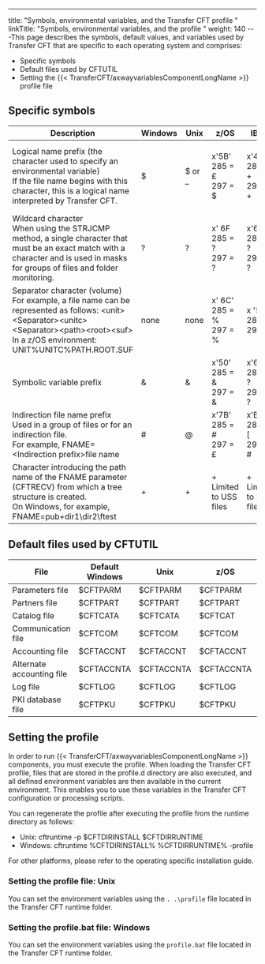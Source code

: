 ---
title: "Symbols, environmental variables, and the Transfer CFT profile "
linkTitle: "Symbols, environmental variables, and the profile "
weight: 140
---This
page describes the symbols, default values, and variables used by Transfer
CFT that are specific to each operating system and comprises:

* Specific
    symbols
* Default
    files used by CFTUTIL
* Setting the {{< TransferCFT/axwayvariablesComponentLongName >}} profile file

## Specific symbols


| Description  | Windows  | Unix  | z/OS  | IBM i  | **OpenVMS  |
| --- | --- | --- | --- | --- | --- |
| Logical name prefix (the character used to specify an environmental variable)<br/> If the file name begins with this character, this is a logical name interpreted by Transfer CFT. | $  | $ or _  | x'5B'<br/> 285 = £<br/> 297 = $ | x'4E'<br/> 285 = +<br/> 297 = + | No specific character;<br/> logical names are<br/> processed transparently by RMS |
| Wildcard character<br/> When using the STRJCMP method, a single character that must be an exact match with a character and is used in masks for groups of files and folder monitoring. | ?  | ?  | x' 6F<br/> 285 = ?<br/> 297 = ? | x'6F'<br/> 285 = ?<br/> 297 = ? | %x  |
| Separator character (volume)<br/> For example, a file name can be represented as follows: &lt;unit&gt;&lt;Separator&gt;&lt;unitc&gt;&lt;Separator&gt;&lt;path&gt;&lt;root&gt;&lt;suf&gt;<br/> In a z/OS environment: UNIT%UNITC%PATH.ROOT.SUF | none  | none  | x' 6C'<br/> 285 = %<br/> 297 = % | x '5E'<br/> 285 = ;<br/> 297 = ; | No volume concept |
| Symbolic variable prefix  | &amp;  | &amp;  | x'50'<br/> 285 = &amp;<br/> 297 = &amp; | x'6F'<br/> 285 = ?<br/> 297 = ? | &amp;  |
| Indirection file name prefix<br/> Used in a group of files or for an indirection file.<br/> For example, FNAME=&lt;Indirection prefix&gt;file name | #  | @  | x'7B’<br/> 285 = #<br/> 297 = £ | x'B1'<br/> 285 = [<br/> 297 = # | Either # or @  |
| Character introducing the path name of the FNAME parameter (CFTRECV) from which a tree structure is created.<br/> On Windows, for example, FNAME=pub\+dir1\dir2\ftest | +  | +  | +<br/> Limited to USS files | +<br/> Limited to HFS files | +  |


## Default files used by CFTUTIL


| File | Default<br/> Windows | Unix | z/OS | IBM i | OpenVMS |
| --- | --- | --- | --- | --- | --- |
| Parameters file  | $CFTPARM  | $CFTPARM |  $CFTPARM |  +CFTPARM |  CFTPARM |
| Partners file  | $CFTPART  |  $CFTPART |  $CFTPART |  +CFTPART |  CFTPART |
| Catalog file  | $CFTCATA |  $CFTCATA |  $CFTCAT |  +CFTCAT |  CFTCATA |
| Communication file  | $CFTCOM  |  $CFTCOM |  $CFTCOM |  +CFTCOM |  CFTCOM |
| Accounting file  | $CFTACCNT  | $CFTACCNT  | $CFTACCNT  | +CFTACCNT  | CFTACCNT  |
| Alternate accounting file  | $CFTACCNTA  | $CFTACCNTA  | $CFTACCNTA  | +CFTACCNTA  | CFTACCNTA  |
| Log file  | $CFTLOG  | $CFTLOG  | $CFTLOG  | +CFTLOG  | CFTLOG  |
| PKI database file  | $CFTPKU  | $CFTPKU  | $CFTPKU  | +CFTPKU  | CFTPKU  |


## Setting the profile

In order to run {{< TransferCFT/axwayvariablesComponentLongName  >}} components, you must execute the profile. When loading the Transfer CFT profile, files that are stored in the profile.d directory are also executed, and all defined environment variables are then available in the current environment. This enables you to use these variables in the Transfer CFT configuration or processing scripts.

You can regenerate the profile after executing the profile from the runtime directory as follows:

* Unix: cftruntime -p $CFTDIRINSTALL $CFTDIRRUNTIME
* Windows: cftruntime %CFTDIRINSTALL% %CFTDIRRUNTIME% -profile

For other platforms, please refer to the operating specific installation guide.

### Setting the profile file: Unix

You can set the environment variables using the `. .\profile` file located in the Transfer CFT runtime folder.

### Setting the profile.bat file: Windows

You can set the environment variables using the `profile.bat` file located in the Transfer CFT runtime folder.
